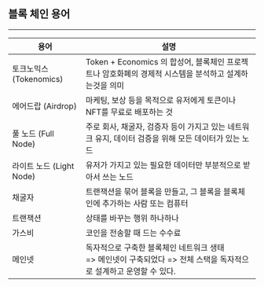 ## 블록 체인 용어

---
|용어|설명|
|--|--|
|토크노믹스 (Tokenomics)|Token + Economics 의 합성어, 블록체인 프로젝트나 암호화폐의 경제적 시스템을 분석하고 설계하는것을 의미 |
|에어드랍 (Airdrop)|마케팅, 보상 등을 목적으로 유저에게 토큰이나 NFT를 무료로 배포하는 것|
|풀 노드 (Full Node)|주로 회사, 채굴자, 검증자 등이 가지고 있는 네트워크 유지, 데이터 검증을 위해 모든 데이터가 있는 노드|
|라이트 노드 (Light Node)|유저가 가지고 있는 필요한 데이터만 부분적으로 받아서 쓰는 노드|
|채굴자|트랜잭션을 묶어 블록을 만들고, 그 블록을 블록체인에 추가하는 사람 또는 컴퓨터|
|트랜잭션|상태를 바꾸는 행위 하나하나|
|가스비|코인을 전송할 때 드는 수수료|
|메인넷|독자적으로 구축한 블록체인 네트워크 생태 <br> => 메인넷이 구축되었다 => 전체 스택을 독자적으로 설계하고 운영할 수 있다.|

